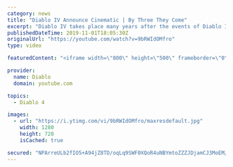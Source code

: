 ```yaml
---
category: news
title: "Diablo IV Announce Cinematic | By Three They Come"
excerpt: "Diablo IV takes place many years after the events of Diablo III, after millions have been slaughtered by the actions of the High Heavens and Burning Hells alike."
publishedDateTime: 2019-11-01T18:05:30Z
originalUrl: "https://youtube.com/watch?v=9bRWIdOMfro"
type: video

featuredContent: "<iframe width=\"800\" height=\"500\" frameborder=\"0\" src=\"https://www.youtube.com/embed/9bRWIdOMfro\" allow=\"accelerometer; autoplay; encrypted-media; gyroscope; picture-in-picture\" allowfullscreen></iframe>"

provider:
  name: Diablo
  domain: youtube.com

topics:
  - Diablo 4

images:
  - url: "https://i.ytimg.com/vi/9bRWIdOMfro/maxresdefault.jpg"
    width: 1280
    height: 720
    isCached: true

secured: "NPArreULb2fIO5+A94jZ8TD/oqLq9SWF0XQoR4uNBYmtoZZZJDjamCJ3MoEM/2dWJr7LVebhi3203+w4xymA6JcuysD6nYziAWZvdKP+/1eRoInAa2LEBTdW+54zg4kw2fdh4ZDt/J9sFbs4mCB/BLO+pfUbFjUr9MKbNCamWcywBZGN8a2rybMX5GWP/xL/bz4u9IsmxbiDgfDJfS2cV76riSEnXduIbPzS1lEc7cVKzj3BFQdYCWvWytpme2ghrWQKLWeMRl3uGC2wb2YDOG2ijkk5cE6cppwOu44qZcjabaR/FW1+904ZsQa5hhDVI72OqBB5s61mbD6T0+QrI/kx6g9xBKdbRZ1l0hmjbmYkwY5S1TdBkYWlgqIn3lrl7WAiDtLKlkZCu5H9PwvV5IKkWWhcuI++4tmr5qVcqcMlBjTtVNDnzcz9id57u5GG;JBRvi9GSL/G/kFitDpNZ9w=="
---
```


